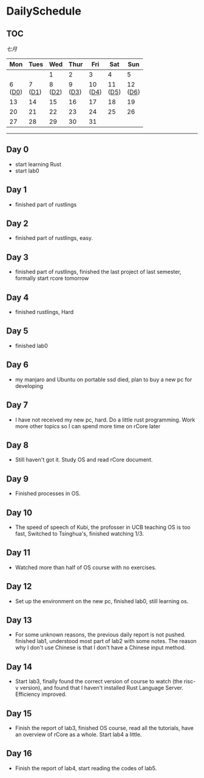 # DailySchedule

## **TOC**

 *七月*                

| Mon                    | Tues                   | Wed                    | Thur                   | Fri                    | Sat                    | Sun                    |
|------------------------|------------------------|------------------------|------------------------|------------------------|------------------------|------------------------|
|                        |                        | 1                      | 2                      | 3                      | 4       | 5                     |
| 6     <br>([D0](#0))                 | 7      <br>([D1](#1))                 | 8        <br>([D2](#2))              | 9      <br>([D3](#3))                | 10    <br>([D4](#4))                 | 11            <br>([D5](#5))         | 12           <br>([D6](#6))           |
| 13                     | 14                     | 15                     | 16                     | 17                     | 18                     | 19                     |
| 20                     | 21                     | 22                     | 23                     | 24                     | 25                     | 26                     |
| 27                     | 28                     | 29                     | 30                     | 31                     |                        |                        |

------



##  <span id="0"> Day 0 </span>

- start learning Rust
- start lab0

## <span id="1"> Day 1 </span> 
- finished part of rustlings

## <span id="2"> Day 2 </span> 
- finished part of rustlings, easy.

## <span id="3"> Day 3 </span> 
- finished part of rustlings, finished the last project of last semester, formally start rcore tomorrow

## <span id="4"> Day 4 </span> 
- finished rustlings, Hard

## <span id="5"> Day 5 </span> 
- finished lab0

## <span id="6"> Day 6 </span> 
- my manjaro and Ubuntu on portable ssd died, plan to buy a new pc for developing

## <span id="7"> Day 7 </span> 
- I have not received my new pc, hard. Do a little rust programming. Work more other topics so I can spend more time on rCore later

## <span id="8"> Day 8 </span> 
- Still haven't got it. Study OS and read rCore document.

## <span id="9"> Day 9 </span> 
- Finished processes in OS.

## <span id="10"> Day 10 </span>
- The speed of speech of Kubi, the profosser in UCB teaching OS is too fast, Switched to Tsinghua's, finished watching 1/3.

## <span id="11"> Day 11 </span>
- Watched more than half of OS course with no exercises.

## <span id="12"> Day 12 </span>
- Set up the environment on the new pc, finished lab0, still learning os.

## <span id="13"> Day 13 </span>
- For some unknown reasons, the previous daily report is not pushed. finished lab1, understood most part of lab2 with some notes. The reason why I don't use Chinese is that I don't have a Chinese input method.

## <span id="14"> Day 14 </span>
- Start lab3, finally found the correct version of course to watch (the risc-v version), and found that I haven't installed Rust Language Server. Efficiency improved.

## <span id="15"> Day 15 </span>
- Finish the report of lab3, finished OS course, read all the tutorials, have an overview of rCore as a whole. Start lab4 a little.

## <span id="16"> Day 16 </span>
- Finish the report of lab4, start reading the codes of lab5.
